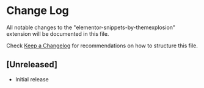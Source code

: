 # Change Log

All notable changes to the "elementor-snippets-by-themexplosion" extension will be documented in this file.

Check [Keep a Changelog](http://keepachangelog.com/) for recommendations on how to structure this file.

## [Unreleased]

- Initial release